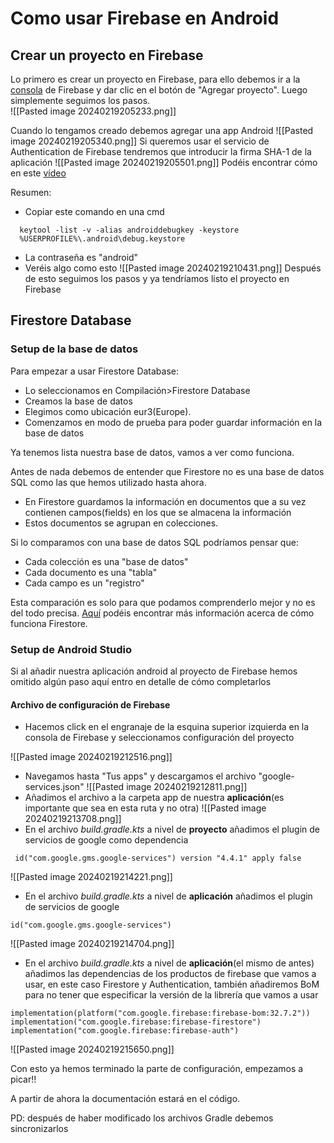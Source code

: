   
# Como usar Firebase en Android  
  
## Crear un proyecto en Firebase  
Lo primero es crear un proyecto en Firebase, para ello debemos ir a la [consola](https://console.firebase.google.com/) de Firebase y dar clic en el botón de "Agregar proyecto". Luego simplemente seguimos los pasos.  
![[Pasted image 20240219205233.png]]

Cuando lo tengamos creado debemos agregar una app Android
![[Pasted image 20240219205340.png]]
Si queremos usar el servicio de Authentication de Firebase tendremos que introducir la firma SHA-1 de la aplicación
![[Pasted image 20240219205501.png]]
Podéis encontrar cómo en este [vídeo](https://youtu.be/PkvW5WoUonQ?t=506)

Resumen:
- Copiar este comando en una cmd
```
  keytool -list -v -alias androiddebugkey -keystore
  %USERPROFILE%\.android\debug.keystore
```
- La contraseña es "android"
- Veréis algo como esto
![[Pasted image 20240219210431.png]]
Después de esto seguimos los pasos y ya tendríamos listo el proyecto en Firebase


## Firestore Database

### Setup de la base de datos
Para empezar a usar Firestore Database:
- Lo seleccionamos en Compilación>Firestore Database
- Creamos la base de datos
- Elegimos como ubicación eur3(Europe).
- Comenzamos en modo de prueba para poder guardar información en la base de datos

Ya tenemos lista nuestra base de datos, vamos a ver como funciona.

Antes de nada debemos de entender que Firestore no es una base de datos SQL como las que hemos utilizado hasta ahora.
- En Firestore guardamos la información en documentos que a su vez contienen campos(fields) en los que se almacena la información
- Estos documentos se agrupan en colecciones.

Si lo comparamos con una base de datos SQL podríamos pensar que:
- Cada colección es una "base de datos"
- Cada documento es una "tabla"
- Cada campo es un "registro"

Esta comparación es solo para que podamos comprenderlo mejor y no es del todo precisa.
[Aquí](https://firebase.google.com/docs/firestore?authuser=0#how_does_it_work) podéis encontrar más información acerca de cómo funciona Firestore.

### Setup de Android Studio
Si al añadir nuestra aplicación android al proyecto de Firebase hemos omitido algún paso aquí entro en detalle de cómo completarlos

#### Archivo de configuración de Firebase

- Hacemos click en el engranaje de la esquina superior izquierda en la consola de Firebase y seleccionamos configuración del proyecto

![[Pasted image 20240219212516.png]]
- Navegamos hasta "Tus apps" y descargamos el archivo "google-services.json"
![[Pasted image 20240219212811.png]]
- Añadimos el archivo a la carpeta app de nuestra __aplicación__(es importante que sea en esta ruta y no otra)
![[Pasted image 20240219213708.png]]
- En el archivo _build.gradle.kts_ a nivel de __proyecto__ añadimos el plugin de servicios de google como dependencia
```
 id("com.google.gms.google-services") version "4.4.1" apply false
```
![[Pasted image 20240219214221.png]]
- En el archivo _build.gradle.kts_ a nivel de __aplicación__ añadimos el plugin de servicios de google
```
id("com.google.gms.google-services")
```
![[Pasted image 20240219214704.png]]
- En el archivo _build.gradle.kts_ a nivel de __aplicación__(el mismo de antes) añadimos las dependencias de los productos de firebase que vamos a usar, en este caso Firestore y Authentication, también añadiremos BoM para no tener que especificar la versión de la librería que vamos a usar
```
implementation(platform("com.google.firebase:firebase-bom:32.7.2")) implementation("com.google.firebase:firebase-firestore")
implementation("com.google.firebase:firebase-auth")
```
![[Pasted image 20240219215650.png]]

Con esto ya hemos terminado la parte de configuración, empezamos a picar!!

A partir de ahora la documentación estará en el código.

PD: después de haber modificado los archivos Gradle debemos sincronizarlos